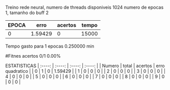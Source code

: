 Treino rede neural, numero de threads disponiveis 1024
numero de epocas 1, tamanho do buff 2

|EPOCA | erro | acertos | tempo |
|----|----|----|----|
|0 | 1.59429 | 0 | 15000 |
Tempo gasto para 1 epocas 0.250000 min

#Fitnes
acertos 0/1 0.00%

 ESTATISTICAS 
| :----: | :----: | :----: | :----: |
| Numero | total | acertos | erro quadratico |
| 0 | 1 | 0 | 1.59429 |
| 1 | 0 | 0 | 0 |
| 2 | 0 | 0 | 0 |
| 3 | 0 | 0 | 0 |
| 4 | 0 | 0 | 0 |
| 5 | 0 | 0 | 0 |
| 6 | 0 | 0 | 0 |
| 7 | 0 | 0 | 0 |
| 8 | 0 | 0 | 0 |
| 9 | 0 | 0 | 0 |
